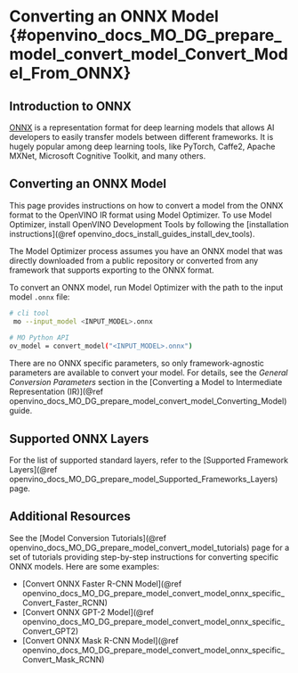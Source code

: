 # Converting an ONNX Model {#openvino_docs_MO_DG_prepare_model_convert_model_Convert_Model_From_ONNX}

## Introduction to ONNX
[ONNX](https://github.com/onnx/onnx) is a representation format for deep learning models that allows AI developers to easily transfer models between different frameworks. It is hugely popular among deep learning tools, like PyTorch, Caffe2, Apache MXNet, Microsoft Cognitive Toolkit, and many others.

## Converting an ONNX Model <a name="Convert_From_ONNX"></a>

This page provides instructions on how to convert a model from the ONNX format to the OpenVINO IR format using Model Optimizer. To use Model Optimizer, install OpenVINO Development Tools by following the [installation instructions](@ref openvino_docs_install_guides_install_dev_tools).

The Model Optimizer process assumes you have an ONNX model that was directly downloaded from a public repository or converted from any framework that supports exporting to the ONNX format.

To convert an ONNX model, run Model Optimizer with the path to the input model `.onnx` file:

```sh
# cli tool 
 mo --input_model <INPUT_MODEL>.onnx
 
# MO Python API
ov_model = convert_model("<INPUT_MODEL>.onnx")
```

There are no ONNX specific parameters, so only framework-agnostic parameters are available to convert your model. For details, see the *General Conversion Parameters* section in the [Converting a Model to Intermediate Representation (IR)](@ref openvino_docs_MO_DG_prepare_model_convert_model_Converting_Model) guide.

## Supported ONNX Layers
For the list of supported standard layers, refer to the [Supported Framework Layers](@ref openvino_docs_MO_DG_prepare_model_Supported_Frameworks_Layers) page.

## Additional Resources
See the [Model Conversion Tutorials](@ref openvino_docs_MO_DG_prepare_model_convert_model_tutorials) page for a set of tutorials providing step-by-step instructions for converting specific ONNX models. Here are some examples:
* [Convert ONNX Faster R-CNN Model](@ref openvino_docs_MO_DG_prepare_model_convert_model_onnx_specific_Convert_Faster_RCNN)
* [Convert ONNX GPT-2 Model](@ref openvino_docs_MO_DG_prepare_model_convert_model_onnx_specific_Convert_GPT2)
* [Convert ONNX Mask R-CNN Model](@ref openvino_docs_MO_DG_prepare_model_convert_model_onnx_specific_Convert_Mask_RCNN)

